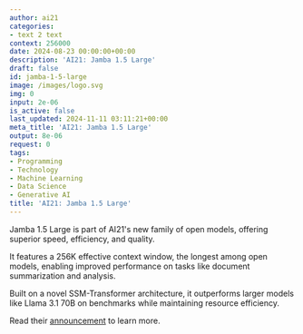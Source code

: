 ```yaml
---
author: ai21
categories:
- text 2 text
context: 256000
date: 2024-08-23 00:00:00+00:00
description: 'AI21: Jamba 1.5 Large'
draft: false
id: jamba-1-5-large
image: /images/logo.svg
img: 0
input: 2e-06
is_active: false
last_updated: 2024-11-11 03:11:21+00:00
meta_title: 'AI21: Jamba 1.5 Large'
output: 8e-06
request: 0
tags:
- Programming
- Technology
- Machine Learning
- Data Science
- Generative AI
title: 'AI21: Jamba 1.5 Large'
---
```
















Jamba 1.5 Large is part of AI21's new family of open models, offering superior speed, efficiency, and quality.

It features a 256K effective context window, the longest among open models, enabling improved performance on tasks like document summarization and analysis.

Built on a novel SSM-Transformer architecture, it outperforms larger models like Llama 3.1 70B on benchmarks while maintaining resource efficiency.

Read their [announcement](https://www.ai21.com/blog/announcing-jamba-model-family) to learn more.


